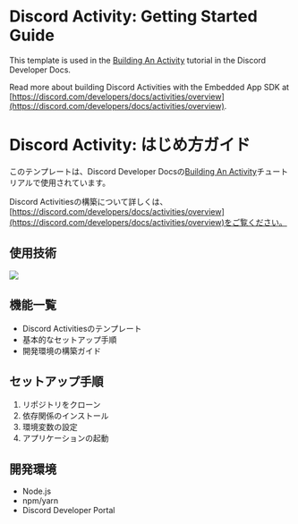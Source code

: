 # Discord Activity: Getting Started Guide

This template is used in the [Building An Activity](https://discord.com/developers/docs/activities/building-an-activity) tutorial in the Discord Developer Docs.

Read more about building Discord Activities with the Embedded App SDK at [https://discord.com/developers/docs/activities/overview](https://discord.com/developers/docs/activities/overview).

# Discord Activity: はじめ方ガイド

このテンプレートは、Discord Developer Docsの[Building An Activity](https://discord.com/developers/docs/activities/building-an-activity)チュートリアルで使用されています。

Discord Activitiesの構築について詳しくは、[https://discord.com/developers/docs/activities/overview](https://discord.com/developers/docs/activities/overview)をご覧ください。

## 使用技術
<img src="https://go-skill-icons.vercel.app/api/icons?i=ts,hono,react,dart,flutter,discord,github,supabase,vercel" />

## 機能一覧
- Discord Activitiesのテンプレート
- 基本的なセットアップ手順
- 開発環境の構築ガイド

## セットアップ手順
1. リポジトリをクローン
2. 依存関係のインストール
3. 環境変数の設定
4. アプリケーションの起動

## 開発環境
- Node.js
- npm/yarn
- Discord Developer Portal

